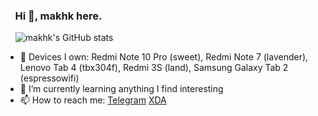 ### &nbsp;&nbsp;&nbsp; Hi 👋, makhk here.

&nbsp;&nbsp;&nbsp;&nbsp;![makhk's GitHub stats](https://github-readme-stats.vercel.app/api?username=makhk&show_icons=true&theme=dracula&count_private=true&include_all_commits=true)

<!--
**makhk/makhk** is a ✨ _special_ ✨ repository because its `README.md` (this file) appears on your GitHub profile.

Here are some ideas to get you started:
-->
- 🔭 Devices I own: Redmi Note 10 Pro (sweet), Redmi Note 7 (lavender), Lenovo Tab 4 (tbx304f), Redmi 3S (land), Samsung Galaxy Tab 2 (espressowifi)
- 🌱 I’m currently learning anything I find interesting
- 📫 How to reach me: [Telegram](https://t.me/makhk) [XDA](https://forum.xda-developers.com/m/hk96.5897613/)

